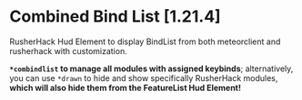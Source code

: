 # Combined Bind List [1.21.4]

RusherHack Hud Element to display BindList from both meteorclient and rusherhack with customization.

**```*combindlist``` to manage all modules with assigned keybinds**; alternatively, you can use ```*drawn``` to hide and show specifically RusherHack modules, **which will also hide them from the FeatureList Hud Element!**

